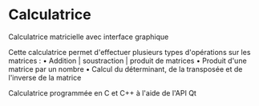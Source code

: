 # Calculatrice

Calculatrice matricielle avec interface graphique

Cette calculatrice permet d'effectuer plusieurs types d'opérations sur les matrices :
• Addition | soustraction | produit de matrices
• Produit d'une matrice par un nombre
• Calcul du déterminant, de la transposée et de l'inverse de la matrice

Calculatrice programmée en C et C++ à l'aide de l'API Qt
